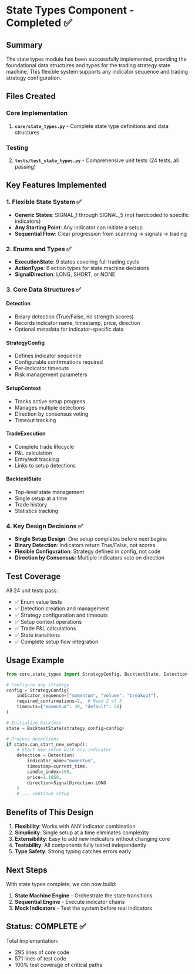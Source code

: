 # State Types Component - Completed ✅

## Summary
The state types module has been successfully implemented, providing the foundational data structures and types for the trading strategy state machine. This flexible system supports any indicator sequence and trading strategy configuration.

## Files Created

### Core Implementation
1. **`core/state_types.py`** - Complete state type definitions and data structures

### Testing
2. **`tests/test_state_types.py`** - Comprehensive unit tests (24 tests, all passing)

## Key Features Implemented

### 1. Flexible State System ✅
- **Generic States**: SIGNAL_1 through SIGNAL_5 (not hardcoded to specific indicators)
- **Any Starting Point**: Any indicator can initiate a setup
- **Sequential Flow**: Clear progression from scanning → signals → trading

### 2. Enums and Types ✅
- **ExecutionState**: 9 states covering full trading cycle
- **ActionType**: 6 action types for state machine decisions
- **SignalDirection**: LONG, SHORT, or NONE

### 3. Core Data Structures ✅

#### Detection
- Binary detection (True/False, no strength scores)
- Records indicator name, timestamp, price, direction
- Optional metadata for indicator-specific data

#### StrategyConfig
- Defines indicator sequence
- Configurable confirmations required
- Per-indicator timeouts
- Risk management parameters

#### SetupContext
- Tracks active setup progress
- Manages multiple detections
- Direction by consensus voting
- Timeout tracking

#### TradeExecution
- Complete trade lifecycle
- P&L calculation
- Entry/exit tracking
- Links to setup detections

#### BacktestState
- Top-level state management
- Single setup at a time
- Trade history
- Statistics tracking

### 4. Key Design Decisions ✅
- **Single Setup Design**: One setup completes before next begins
- **Binary Detection**: Indicators return True/False, not scores
- **Flexible Configuration**: Strategy defined in config, not code
- **Direction by Consensus**: Multiple indicators vote on direction

## Test Coverage

All 24 unit tests pass:
- ✅ Enum value tests
- ✅ Detection creation and management
- ✅ Strategy configuration and timeouts
- ✅ Setup context operations
- ✅ Trade P&L calculations
- ✅ State transitions
- ✅ Complete setup flow integration

## Usage Example

```python
from core.state_types import StrategyConfig, BacktestState, Detection

# Configure any strategy
config = StrategyConfig(
    indicator_sequence=["momentum", "volume", "breakout"],
    required_confirmations=2,  # Need 2 of 3
    timeouts={"momentum": 30, "default": 50}
)

# Initialize backtest
state = BacktestState(strategy_config=config)

# Process detections
if state.can_start_new_setup():
    # Start new setup with any indicator
    detection = Detection(
        indicator_name="momentum",
        timestamp=current_time,
        candle_index=100,
        price=1.1050,
        direction=SignalDirection.LONG
    )
    # ... continue setup
```

## Benefits of This Design

1. **Flexibility**: Works with ANY indicator combination
2. **Simplicity**: Single setup at a time eliminates complexity
3. **Extensibility**: Easy to add new indicators without changing core
4. **Testability**: All components fully tested independently
5. **Type Safety**: Strong typing catches errors early

## Next Steps
With state types complete, we can now build:
1. **State Machine Engine** - Orchestrate the state transitions
2. **Sequential Engine** - Execute indicator chains
3. **Mock Indicators** - Test the system before real indicators

## Status: COMPLETE ✅

Total Implementation:
- 295 lines of core code
- 571 lines of test code
- 100% test coverage of critical paths